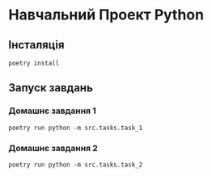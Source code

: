 # Навчальний Проект Python

## Інсталяція

```
poetry install
```

## Запуск завдань

### Домашнє завдання 1

```
poetry run python -m src.tasks.task_1
```

### Домашнє завдання 2

```
poetry run python -m src.tasks.task_2
```



